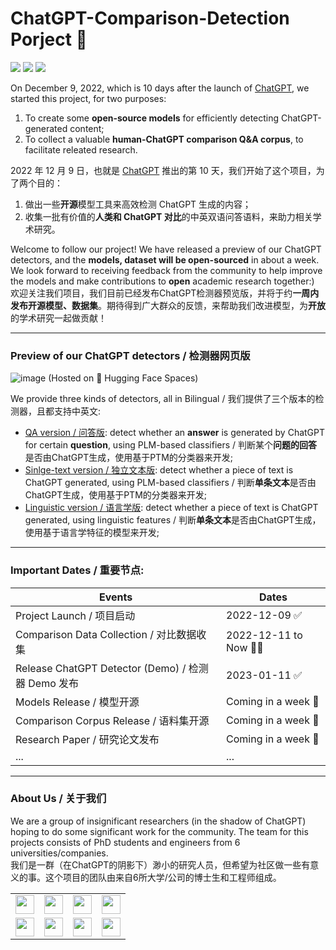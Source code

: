 # ChatGPT-Comparison-Detection Porject 🔬

![](https://img.shields.io/badge/Languages-%20English%2C%20Chinese-brightgreen) 
![](https://img.shields.io/badge/ChatGPT-Corpus%2C%20Detector-blue)
![](https://img.shields.io/github/stars/Hello-SimpleAI/chatgpt-comparison-detection?style=social)

On December 9, 2022, which is 10 days after the launch of [ChatGPT](https://openai.com/blog/chatgpt/), we started this project, for two purposes: 
1. To create some **open-source models** for efficiently detecting ChatGPT-generated content; 
2. To collect a valuable **human-ChatGPT comparison Q&A corpus**, to facilitate releated research.

2022 年 12 月 9 日，也就是 [ChatGPT](https://openai.com/blog/chatgpt/) 推出的第 10 天，我们开始了这个项目，为了两个目的：
1. 做出一些**开源**模型工具来高效检测 ChatGPT 生成的内容；
2. 收集一批有价值的**人类和 ChatGPT 对比**的中英双语问答语料，来助力相关学术研究。

Welcome to follow our project! We have released a preview of our ChatGPT detectors, and the **models, dataset will be open-sourced** in about a week. We look forward to receiving feedback from the community to help improve the models and make contributions to **open** academic research together:)<br>
欢迎关注我们项目，我们目前已经发布ChatGPT检测器预览版，并将于约**一周内发布开源模型、数据集**。期待得到广大群众的反馈，来帮助我们改进模型，为**开放**的学术研究一起做贡献！

---

### Preview of our ChatGPT detectors / 检测器网页版
![image](https://user-images.githubusercontent.com/37113676/211677236-d7c028f5-b9a5-4d88-baee-8b86dc942ff7.png)
(Hosted on 🤗 Hugging Face Spaces)

We provide three kinds of detectors, all in Bilingual / 我们提供了三个版本的检测器，且都支持中英文:
- [QA version / 问答版](https://huggingface.co/spaces/Hello-SimpleAI/chatgpt-detector-qa): detect whether an **answer** is generated by ChatGPT for certain **question**, using PLM-based classifiers / 判断某个**问题的回答**是否由ChatGPT生成，使用基于PTM的分类器来开发;
- [Sinlge-text version / 独立文本版](https://huggingface.co/spaces/Hello-SimpleAI/chatgpt-detector-single): detect whether a piece of text is ChatGPT generated, using PLM-based classifiers / 判断**单条文本**是否由ChatGPT生成，使用基于PTM的分类器来开发;
- [Linguistic version / 语言学版](https://huggingface.co/spaces/Hello-SimpleAI/chatgpt-detector-ling): detect whether a piece of text is ChatGPT generated, using linguistic features / 判断**单条文本**是否由ChatGPT生成，使用基于语言学特征的模型来开发;
                
---

### Important Dates / 重要节点:

| Events                | Dates      |
|-----------------------|------------|
| Project Launch / 项目启动        | 2022-12-09 ✅ |
| Comparison Data Collection / 对比数据收集        | 2022-12-11 to Now 🏃‍♀️|
| Release ChatGPT Detector (Demo) / 检测器 Demo 发布 | 2023-01-11 ✅|
| Models Release / 模型开源 | Coming in a week 🛬|
| Comparison Corpus Release / 语料集开源 | Coming in a week 🛬|
| Research Paper / 研究论文发布 | Coming in a week 🛬|
|...|...|



---

### About Us / 关于我们

We are a group of insignificant researchers (in the shadow of ChatGPT) hoping to do some significant work for the community. The team for this projects consists of PhD students and engineers from 6 universities/companies.<br>
我们是一群（在ChatGPT的阴影下）渺小的研究人员，但希望为社区做一些有意义的事。这个项目的团队由来自6所大学/公司的博士生和工程师组成。

|   |   |   |   |
|---|---|---|---|
|<img src="https://avatars.githubusercontent.com/u/37113676?s=64&v=4" alt="" width="30"/>|<img src="https://avatars.githubusercontent.com/u/39890732?s=64&v=4" alt="" width="30"/>|<img src="https://avatars.githubusercontent.com/u/44188955?s=64&v=4" alt="" width="30"/>|<img src="https://avatars.githubusercontent.com/u/26690193?s=64&v=4" alt="" width="30"/>|
|<img src="https://avatars.githubusercontent.com/u/27188419?s=64&v=4" alt="" width="30"/>|<img src="https://avatars.githubusercontent.com/u/16249556?s=70&v=4" alt="" width="30"/>|  <img src="https://avatars.githubusercontent.com/u/23006855?s=64&v=4" alt="" width="30"/> | <img src="https://avatars.githubusercontent.com/u/44936809?s=64&v=4" alt="" width="30"/>  |








